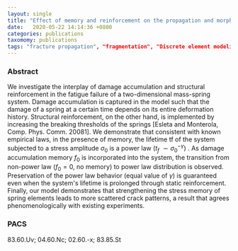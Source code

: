```yaml
---
layout: single
title: "Effect of memory and reinforcement on the propagation and morphology of fracture in a two-dimensional mass-spring system"
date:   2020-05-22 14:14:36 +0800
categories: publications
taxomomy: publications
tags: "fracture propagation", "fragmentation", "Discrete element modeling", "Reinforcement", "Lattice models"
---
```

### Abstract

We investigate the interplay of damage accumulation and structural reinforcement in the fatigue failure of a two-dimensional mass-spring system. Damage accumulation is captured in the model such that the damage of a spring at a certain time depends on its entire deformation history. Structural reinforcement, on the other hand, is implemented by increasing the breaking thresholds of the springs [Esleta and Monterola, Comp. Phys. Comm. 20081]. We demonstrate that consistent with known empirical laws, in the presence of memory, the lifetime tf of the system subjected to a stress amplitude $\sigma_0$ is a power law ($t_f ~\sim \sigma_0^{-\gamma}$) . As damage accumulation memory $f_0$ is incorporated into the system, the transition from non-power law ($f_0 = 0$, no memory) to power law distribution is observed. Preservation of the power law behavior (equal value of $\gamma$) is guaranteed even when the system's lifetime is prolonged through static reinforcement. Finally, our model demonstrates that strengthening the stress memory of spring elements leads to more scattered crack patterns, a result that agrees phenomenologically with existing experiments.

### PACS
83.60.Uv; 04.60.Nc; 02.60.-x; 83.85.St